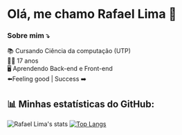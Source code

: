 
### <h1> Olá, me chamo Rafael Lima 🍵 </h1>
### Sobre mim ⤵️

📚 Cursando Ciência da computação (UTP) <br>
🧑‍💻 17 anos <br>
🖥️ Aprendendo Back-end e Front-end <br>
⬅️Feeling good | Success ➡️

## 📊 Minhas estatísticas do GitHub:

![Rafael Lima's stats](https://github-readme-stats.vercel.app/api?username=rafalimma&show_icons=true&theme=radical) [![Top Langs](https://github-readme-stats.vercel.app/api/top-langs/?username=rafalimma&exclude_repo=github-readme-stats,rafalimma.github.io&theme=radical)](https://github.com/rafalimma/github-readme-stats)

<!--
**rafalimma/rafalimma** is a ✨ _special_ ✨ repository because its `README.md` (this file) appears on your GitHub profile.

Here are some ideas to get you started:

- 🔭 Cursando Ciência da Computação [UTP]
- 🌱 I’m currently learning ...
- 👯 I’m looking to collaborate on ...
- 🤔 I’m looking for help with ...
- 💬 Ask me about ...
- 📫 How to reach me: ...
- 😄 Pronouns: ...
- ⚡ Fun fact: ...
-->
